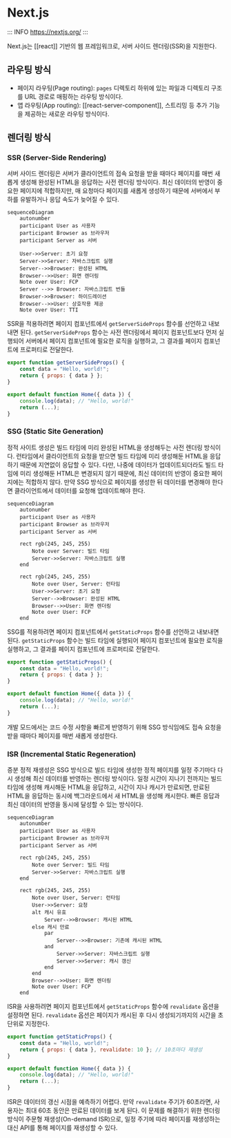 # Next.js

::: INFO
https://nextjs.org/
:::

Next.js는 [[react]] 기반의 웹 프레임워크로, 서버 사이드 렌더링(SSR)을 지원한다.

## 라우팅 방식

- 페이지 라우팅(Page routing): `pages` 디렉토리 하위에 있는 파일과 디렉토리 구조를 URL 경로로 매핑하는 라우팅 방식이다.
- 앱 라우팅(App routing): [[react-server-component]], 스트리밍 등 추가 기능을 제공하는 새로운 라우팅 방식이다.

## 렌더링 방식

### SSR (Server-Side Rendering)

서버 사이드 렌더링은 서버가 클라이언트의 접속 요청을 받을 때마다 페이지를 매번 새롭게 생성해 완성된 HTML을 응답하는 사전 렌더링 방식이다. 최신 데이터의 반영이 중요한 페이지에 적합하지만, 매 요청마다 페이지를 새롭게 생성하기 때문에 서버에서 부하를 유발하거나 응답 속도가 늦어질 수 있다.

```mermaid
sequenceDiagram
    autonumber
    participant User as 사용자
    participant Browser as 브라우저
    participant Server as 서버

    User->>Server: 초기 요청
    Server->>Server: 자바스크립트 실행
    Server-->>Browser: 완성된 HTML
    Browser-->>User: 화면 렌더링
    Note over User: FCP
    Server -->> Browser: 자바스크립트 번들
    Browser->>Browser: 하이드레이션
    Browser-->>User: 상호작용 제공
    Note over User: TTI
```

SSR을 적용하려면 페이지 컴포넌트에서 `getServerSideProps` 함수를 선언하고 내보내면 된다. `getServerSideProps` 함수는 사전 렌더링에서 페이지 컴포넌트보다 먼저 실행되어 서버에서 페이지 컴포넌트에 필요한 로직을 실행하고, 그 결과를 페이지 컴포넌트에 프로퍼티로 전달한다.

```javascript
export function getServerSideProps() {
    const data = "Hello, world!";
    return { props: { data } };
}

export default function Home({ data }) {
    console.log(data); // "Hello, world!"
    return (...);
}
```

### SSG (Static Site Generation)

정적 사이트 생성은 빌드 타임에 미리 완성된 HTML을 생성해두는 사전 렌더링 방식이다. 런타임에서 클라이언트의 요청을 받으면 빌드 타임에 미리 생성해둔 HTML을 응답하기 때문에 지연없이 응답할 수 있다. 다만, 나중에 데이터가 업데이트되더라도 빌드 타임에 미리 생성해둔 HTML은 변경되지 않기 때문에, 최신 데이터의 반영이 중요한 페이지에는 적합하지 않다. 만약 SSG 방식으로 페이지를 생성한 뒤 데이터를 변경해야 한다면 클라이언트에서 데이터를 요청해 업데이트해야 한다.

```mermaid
sequenceDiagram
    autonumber
    participant User as 사용자
    participant Browser as 브라우저
    participant Server as 서버

    rect rgb(245, 245, 255)
        Note over Server: 빌드 타임
        Server->>Server: 자바스크립트 실행
    end

    rect rgb(245, 245, 255)
        Note over User, Server: 런타임
        User->>Server: 초기 요청
        Server-->>Browser: 완성된 HTML
        Browser-->>User: 화면 렌더링
        Note over User: FCP
    end
```

SSG를 적용하려면 페이지 컴포넌트에서 `getStaticProps` 함수를 선언하고 내보내면 된다. `getStaticProps` 함수는 빌드 타임에 실행되어 페이지 컴포넌트에 필요한 로직을 실행하고, 그 결과를 페이지 컴포넌트에 프로퍼티로 전달한다.

```javascript
export function getStaticProps() {
    const data = "Hello, world!";
    return { props: { data } };
}

export default function Home({ data }) {
    console.log(data); // "Hello, world!"
    return (...);
}
```

개발 모드에서는 코드 수정 사항을 빠르게 반영하기 위해 SSG 방식임에도 접속 요청을 받을 때마다 페이지를 매번 새롭게 생성한다.

### ISR (Incremental Static Regeneration)

증분 정적 재생성은 SSG 방식으로 빌드 타임에 생성한 정적 페이지를 일정 주기마다 다시 생성해 최신 데이터를 반영하는 렌더링 방식이다. 일정 시간이 지나기 전까지는 빌드 타임에 생성해 캐시해둔 HTML을 응답하고, 시간이 지나 캐시가 만료되면, 만료된 HTML을 응답하는 동시에 백그라운드에서 새 HTML을 생성해 캐시한다. 빠른 응답과 최신 데이터의 반영을 동시에 달성할 수 있는 방식이다.

```mermaid
sequenceDiagram
    autonumber
    participant User as 사용자
    participant Browser as 브라우저
    participant Server as 서버

    rect rgb(245, 245, 255)
        Note over Server: 빌드 타임
        Server->>Server: 자바스크립트 실행
    end

    rect rgb(245, 245, 255)
        Note over User, Server: 런타임
        User->>Server: 요청
        alt 캐시 유효
            Server-->>Browser: 캐시된 HTML
        else 캐시 만료
            par
                Server-->>Browser: 기존에 캐시된 HTML
            and
                Server->>Server: 자바스크립트 실행
                Server->>Server: 캐시 갱신
            end
        end
        Browser-->>User: 화면 렌더링
        Note over User: FCP
    end
```

ISR을 사용하려면 페이지 컴포넌트에서 `getStaticProps` 함수에 `revalidate` 옵션을 설정하면 된다. `revalidate` 옵션은 페이지가 캐시된 후 다시 생성되기까지의 시간을 초 단위로 지정한다.

```javascript
export function getStaticProps() {
    const data = "Hello, world!";
    return { props: { data }, revalidate: 10 }; // 10초마다 재생성
}

export default function Home({ data }) {
    console.log(data); // "Hello, world!"
    return (...);
}
```

ISR은 데이터의 갱신 시점을 예측하기 어렵다. 만약 `revalidate` 주기가 60초라면, 사용자는 최대 60초 동안은 만료된 데이터를 보게 된다. 이 문제를 해결하기 위한 렌더링 방식이 주문형 재생성(On-demand ISR)으로, 일정 주기에 따라 페이지를 재생성하는 대신 API를 통해 페이지를 재생성할 수 있다.
